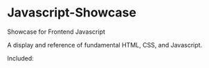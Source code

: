# Javascript-Showcase
Showcase for Frontend Javascript

A display and reference of fundamental HTML, CSS, and Javascript.

Included:
